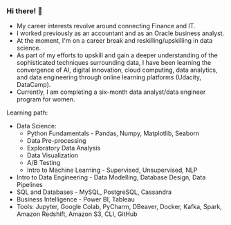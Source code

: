 ### Hi there! 👋

- My career interests revolve around connecting Finance and IT. 
- I worked previously as an accountant and as an Oracle business analyst.
- At the moment, I'm on a career break and reskilling/upskilling in data science.
- As part of my efforts to upskill and gain a deeper understanding of the sophisticated techniques surrounding data, I have been learning the convergence of AI, digital innovation, cloud computing, data analytics, and data engineering through online learning platforms (Udacity, DataCamp).
- Currently, I am completing a six-month data analyst/data engineer program for women.

Learning path:
  - Data Science:
      - Python Fundamentals - Pandas, Numpy, Matplotlib, Seaborn
      - Data Pre-processing
      - Exploratory Data Analysis
      - Data Visualization
      - A/B Testing
      - Intro to Machine Learning - Supervised, Unsupervised, NLP
  - Intro to Data Engineering - Data Modelling, Database Design, Data Pipelines
  - SQL and Databases - MySQL, PostgreSQL, Cassandra
  - Business Intelligence - Power BI, Tableau
  - Tools: Jupyter, Google Colab, PyCharm, DBeaver, Docker, Kafka, Spark, Amazon Redshift, Amazon S3, CLI, GitHub
  
